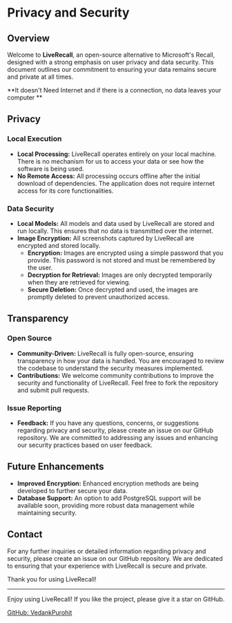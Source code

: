 # Privacy and Security

## Overview

Welcome to **LiveRecall**, an open-source alternative to Microsoft's Recall, designed with a strong emphasis on user privacy and data security. This document outlines our commitment to ensuring your data remains secure and private at all times.

**It doesn't Need Internet and if there is a connection, no data leaves your computer **

## Privacy

### Local Execution

- **Local Processing:** LiveRecall operates entirely on your local machine. There is no mechanism for us to access your data or see how the software is being used.
- **No Remote Access:** All processing occurs offline after the initial download of dependencies. The application does not require internet access for its core functionalities.

### Data Security

- **Local Models:** All models and data used by LiveRecall are stored and run locally. This ensures that no data is transmitted over the internet.
- **Image Encryption:** All screenshots captured by LiveRecall are encrypted and stored locally.
  - **Encryption:** Images are encrypted using a simple password that you provide. This password is not stored and must be remembered by the user.
  - **Decryption for Retrieval:** Images are only decrypted temporarily when they are retrieved for viewing.
  - **Secure Deletion:** Once decrypted and used, the images are promptly deleted to prevent unauthorized access.

## Transparency

### Open Source

- **Community-Driven:** LiveRecall is fully open-source, ensuring transparency in how your data is handled. You are encouraged to review the codebase to understand the security measures implemented.
- **Contributions:** We welcome community contributions to improve the security and functionality of LiveRecall. Feel free to fork the repository and submit pull requests.

### Issue Reporting

- **Feedback:** If you have any questions, concerns, or suggestions regarding privacy and security, please create an issue on our GitHub repository. We are committed to addressing any issues and enhancing our security practices based on user feedback.

## Future Enhancements

- **Improved Encryption:** Enhanced encryption methods are being developed to further secure your data.
- **Database Support:** An option to add PostgreSQL support will be available soon, providing more robust data management while maintaining security.

## Contact

For any further inquiries or detailed information regarding privacy and security, please create an issue on our GitHub repository. We are dedicated to ensuring that your experience with LiveRecall is secure and private.

Thank you for using LiveRecall!

---

Enjoy using LiveRecall! If you like the project, please give it a star on GitHub.

[GitHub: VedankPurohit](https://github.com/VedankPurohit)
